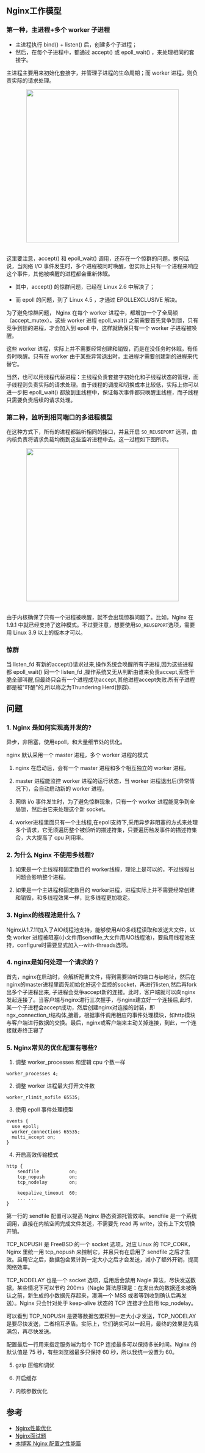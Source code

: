 ## Nginx工作模型

### 第一种，主进程+多个 worker 子进程

- 主进程执行 bind() + listen() 后，创建多个子进程；
- 然后，在每个子进程中，都通过 accept() 或 epoll_wait() ，来处理相同的套接字。

主进程主要用来初始化套接字，并管理子进程的生命周期；而 worker 进程，则负责实际的请求处理。

<div align="center"> <img src="img/nginx1.png" width="400"> </div><br>

这里要注意，accept() 和 epoll_wait() 调用，还存在一个惊群的问题。换句话说，当网络 I/O 事件发生时，多个进程被同时唤醒，但实际上只有一个进程来响应这个事件，其他被唤醒的进程都会重新休眠。

- 其中，accept() 的惊群问题，已经在 Linux 2.6 中解决了；

- 而 epoll 的问题，到了 Linux 4.5 ，才通过 EPOLLEXCLUSIVE 解决。

为了避免惊群问题， Nginx 在每个 worker 进程中，都增加一个了全局锁（accept_mutex）。这些 worker 进程 epoll_wait() 之前需要首先竞争到锁，只有竞争到锁的进程，才会加入到 epoll 中，这样就确保只有一个 worker 子进程被唤醒。

这些 worker 进程，实际上并不需要经常创建和销毁，而是在没任务时休眠，有任务时唤醒。只有在 worker 由于某些异常退出时，主进程才需要创建新的进程来代替它。

当然，也可以用线程代替进程：主线程负责套接字初始化和子线程状态的管理，而子线程则负责实际的请求处理。由于线程的调度和切换成本比较低，实际上你可以进一步把 epoll_wait() 都放到主线程中，保证每次事件都只唤醒主线程，而子线程只需要负责后续的请求处理。

### 第二种，监听到相同端口的多进程模型

在这种方式下，所有的进程都监听相同的接口，并且开启 `SO_REUSEPORT` 选项，由内核负责将请求负载均衡到这些监听进程中去。这一过程如下图所示。

<div align="center"> <img src="img/nginx2.png" width="400"> </div><br>

由于内核确保了只有一个进程被唤醒，就不会出现惊群问题了。比如，Nginx 在 1.9.1 中就已经支持了这种模式。不过要注意，想要使用`SO_REUSEPORT`选项，需要用 Linux 3.9 以上的版本才可以。


### 惊群

当 listen_fd 有新的accept()请求过来,操作系统会唤醒所有子进程,因为这些进程都 epoll_wait() 同一个 listen_fd ,操作系统又无从判断由谁来负责accept,索性干脆全部叫醒,但最终只会有一个进程成功accept,其他进程accept失败.所有子进程都是被"吓醒"的,所以称之为Thundering Herd(惊群).


## 问题

### 1. Nginx 是如何实现高并发的?

异步，非阻塞，使用epoll，和大量细节处的优化。

nginx 默认采用一个 master 进程，多个 worker 进程的模式

1. nginx 在启动后，会有一个 master 进程和多个相互独立的 worker 进程。

2. master 进程能监控 worker 进程的运行状态，当 worker 进程退出后(异常情况下)，会自动启动新的 worker 进程。

3. 网络 i/o 事件发生时，为了避免惊群现象，只有一个 worker 进程能竞争到全局锁，然后由它来处理这个新 socket。

4. worker进程里面只有一个主线程,在epoll支持下,采用异步非阻塞的方式来处理多个请求，它无须遍历整个被侦听的描述符集，只要遍历触发事件的描述符集合，大大提高了 cpu 利用率。

### 2. 为什么 Nginx 不使用多线程?

1. 如果是一个主线程和固定数目的 worker线程，理论上是可以的，不过线程出问题会影响整个进程。

2. 如果是一个主进程和固定数目的 worker进程，进程实际上并不需要经常创建和销毁，和多线程效果一样，比多线程更加稳定。

### 3. Nginx的线程池是什么？

Nginx从1.7.11加入了AIO线程池支持，能够使用AIO多线程读取和发送大文件，以免 worker 进程被阻塞(小文件用sendfile,大文件用AIO线程池)，要启用线程池支持，configure时需要显式加入--with-threads选项。


### 4. nginx是如何处理一个请求的？

首先，nginx在启动时，会解析配置文件，得到需要监听的端口与ip地址，然后在nginx的master进程里面先初始化好这个监控的socket，再进行listen,然后再fork出多个子进程出来, 子进程会竞争accept新的连接。此时，客户端就可以向nginx发起连接了。当客户端与nginx进行三次握手，与nginx建立好一个连接后,此时，某一个子进程会accept成功，然后创建nginx对连接的封装，即ngx_connection_t结构体,接着，根据事件调用相应的事件处理模块，如http模块与客户端进行数据的交换。最后，nginx或客户端来主动关掉连接，到此，一个连接就寿终正寝了


### 5. Nginx常见的优化配置有哪些?

1. 调整 worker_processes 和逻辑 cpu 个数一样
```
worker_processes 4;
```

2. 调整 worker 进程最大打开文件数
```
worker_rlimit_nofile 65535;
```

3. 使用 epoll 事件处理模型
```
events {
  use epoll;
  worker_connections 65535;
  multi_accept on;
}
```

4. 开启高效传输模式
```
http {
    sendfile           on;
    tcp_nopush         on;
    tcp_nodelay        on;

    keepalive_timeout  60;
    ... ...
}
```
第一行的 sendfile 配置可以提高 Nginx 静态资源托管效率。sendfile 是一个系统调用，直接在内核空间完成文件发送，不需要先 read 再 write，没有上下文切换开销。

TCP_NOPUSH 是 FreeBSD 的一个 socket 选项，对应 Linux 的 TCP_CORK，Nginx 里统一用 tcp_nopush 来控制它，并且只有在启用了 sendfile 之后才生效。启用它之后，数据包会累计到一定大小之后才会发送，减小了额外开销，提高网络效率。

TCP_NODELAY 也是一个 socket 选项，启用后会禁用 Nagle 算法，尽快发送数据，某些情况下可以节约 200ms（Nagle 算法原理是：在发出去的数据还未被确认之前，新生成的小数据先存起来，凑满一个 MSS 或者等到收到确认后再发送）。Nginx 只会针对处于 keep-alive 状态的 TCP 连接才会启用 tcp_nodelay。

可以看到 TCP_NOPUSH 是要等数据包累积到一定大小才发送，TCP_NODELAY 是要尽快发送，二者相互矛盾。实际上，它们确实可以一起用，最终的效果是先填满包，再尽快发送。

配置最后一行用来指定服务端为每个 TCP 连接最多可以保持多长时间。Nginx 的默认值是 75 秒，有些浏览器最多只保持 60 秒，所以我统一设置为 60。

5. gzip 压缩和调优

6. 开启缓存

7. 内核参数优化


## 参考

- [Nginx性能优化](https://www.cnblogs.com/cheyunhua/p/10670070.html)
- [Nginx面试题](https://www.jianshu.com/p/cd4fafd4477a)
- [本博客 Nginx 配置之性能篇](https://imququ.com/post/my-nginx-conf-for-wpo.html)